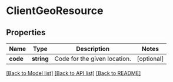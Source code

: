 # ClientGeoResource

## Properties
Name | Type | Description | Notes
------------ | ------------- | ------------- | -------------
**code** | **string** | Code for the given location. | [optional] 

[[Back to Model list]](../README.md#documentation-for-models) [[Back to API list]](../README.md#documentation-for-api-endpoints) [[Back to README]](../README.md)


